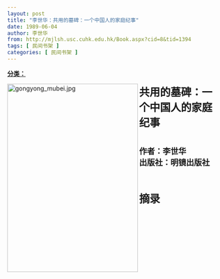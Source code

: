 ```yaml
---
layout: post
title: "李世华：共用的墓碑：一个中国人的家庭纪事"
date: 1989-06-04
author: 李世华
from: http://mjlsh.usc.cuhk.edu.hk/Book.aspx?cid=8&tid=1394
tags: [ 民间书架 ]
categories: [ 民间书架 ]
---
```


<div style="margin: 15px 10px 10px 0px;">
 <div>
  <span id="ctl00_ContentPlaceHolder1_chapter1_SubjectLabel" style="font-weight:bold;text-decoration:underline;">
   分类：
  </span>
 </div>
 <p>
  <img align="left" alt="gongyong_mubei.jpg" border="0" height="433" src="http://mjlsh.usc.cuhk.edu.hk/medias/contents/1394/gongyong_mubei.jpg" width="300"/>
 </p>
 <p>
 </p>
 <p>
 </p>
 <p>
 </p>
 <p>
 </p>
 <p>
 </p>
 <p>
  <strong>
   <font size="5">
   </font>
  </strong>
 </p>
 <p>
  <strong>
   <font size="5">
    共用的墓碑：一个中国人的家庭纪事
   </font>
  </strong>
 </p>
 <font size="3">
  <p>
   <br/>
   <strong>
    <font size="4">
     作者：李世华
     <br/>
     出版社：明镜出版社
    </font>
   </strong>
  </p>
  <p>
   <strong>
   </strong>
  </p>
  <p>
   <br/>
  </p>
 </font>
 <font size="5">
  <strong>
   摘录
   <br/>
  </strong>
 </font>
</div>
